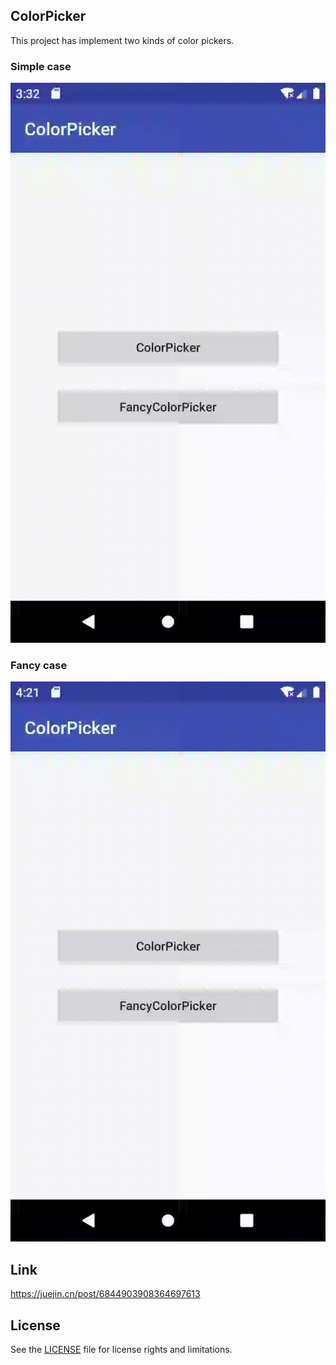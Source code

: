 
## ColorPicker

This project has implement two kinds of color pickers.


### Simple case

![](image/colorpicker.gif)


### Fancy case

![](image/fancypicker.gif)


## Link
https://juejin.cn/post/6844903908364697613

## License
See the [LICENSE](LICENSE.md) file for license rights and limitations.


